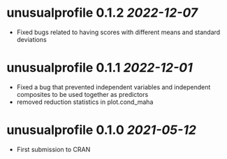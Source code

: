 # unusualprofile 0.1.2 _2022-12-07_

* Fixed bugs related to having scores with different means and standard deviations


# unusualprofile 0.1.1 _2022-12-01_

* Fixed a bug that prevented independent variables and independent composites to be used together as predictors
* removed reduction statistics in plot.cond_maha


# unusualprofile 0.1.0 _2021-05-12_

* First submission to CRAN
